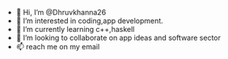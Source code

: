 - 👋 Hi, I’m @Dhruvkhanna26
- 👀 I’m interested in coding,app development.
- 🌱 I’m currently learning c++,haskell
- 💞️ I’m looking to collaborate on app ideas and software sector
- 📫 reach me on my email 

<!---
Dhruvkhanna26/Dhruvkhanna26 is a ✨ special ✨ repository because its `README.md` (this file) appears on your GitHub profile.
You can click the Preview link to take a look at your changes.
--->
